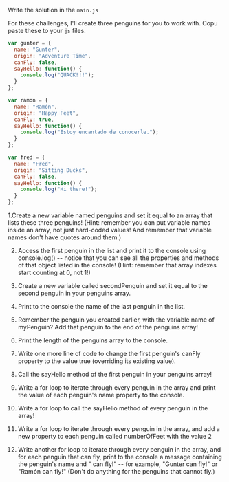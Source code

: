 Write the solution in the `main.js`

For these challenges, I'll create three penguins for you to work with. Copu paste these to your `js` files.

```js
var gunter = {
  name: "Gunter",
  origin: "Adventure Time",
  canFly: false,
  sayHello: function() {
    console.log("QUACK!!!");
  }
};

var ramon = {
  name: "Ramón",
  origin: "Happy Feet",
  canFly: true,
  sayHello: function() {
    console.log("Estoy encantado de conocerle.");
  }
};

var fred = {
  name: "Fred",
  origin: "Sitting Ducks",
  canFly: false,
  sayHello: function() {
    console.log("Hi there!");
  }
};
```

1.Create a new variable named penguins and set it equal to an array that lists these three penguins! (Hint: remember you can put variable names inside an array, not just hard-coded values! And remember that variable names don't have quotes around them.)

2.  Access the first penguin in the list and print it to the console using console.log() -- notice that you can see all the properties and methods of that object listed in the console! (Hint: remember that array indexes start counting at 0, not 1!)

3.  Create a new variable called secondPenguin and set it equal to the second penguin in your penguins array.

4.  Print to the console the name of the last penguin in the list.

5.  Remember the penguin you created earlier, with the variable name of myPenguin? Add that penguin to the end of the penguins array!

6.  Print the length of the penguins array to the console.

7.  Write one more line of code to change the first penguin's canFly property to the value true (overriding its existing value).

8.  Call the sayHello method of the first penguin in your penguins array!

9.  Write a for loop to iterate through every penguin in the array and print the value of each penguin's name property to the console.

10. Write a for loop to call the sayHello method of every penguin in the array!

11. Write a for loop to iterate through every penguin in the array, and add a new property to each penguin called numberOfFeet with the value 2

12. Write another for loop to iterate through every penguin in the array, and for each penguin that can fly, print to the console a message containing the penguin's name and " can fly!" -- for example, "Gunter can fly!" or "Ramón can fly!" (Don't do anything for the penguins that cannot fly.)

